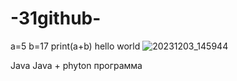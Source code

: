 # -31github-
a=5
b=17
print(a+b)
hello world ![20231203_145944](https://github.com/Madi949494/-31github-/assets/151922278/da8822b4-94cb-42d5-a605-32e369eb3406)

Java 
Java + 
phyton 
программа 
